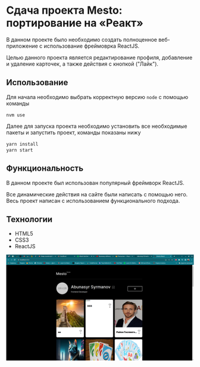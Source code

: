 # Сдача проекта Mesto: портирование на «Реакт»

В данном проекте было необходимо создать полноценное веб-приложение с использование фреймоврка ReactJS.

Целью данного проекта является редактирование профиля, добавление и удаление карточек, а также действия с кнопкой ("Лайк").

## Использование

Для начала необходимо выбрать корректную версию `node` с помощью команды

```shell
nvm use
```

Далее для запуска проекта необходимо установить все необходимые пакеты и запустить проект, команды показаны нижу

```shell
yarn install
yarn start
```

## Функциональность

В данном проекте был использован популярный фреймворк ReactJS.

Все динамические действия на сайте были написать с помощью него. Весь проект написан с использованием функционального подхода.

## Технологии

- HTML5
- CSS3
- ReactJS

![Скрин программы](./src/images/screen.png)


